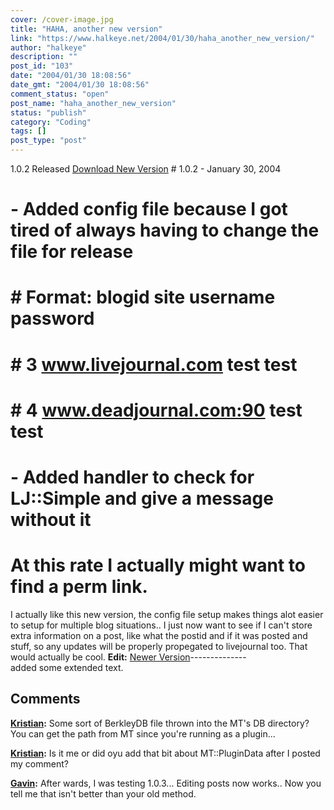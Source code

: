 ```yaml
---
cover: /cover-image.jpg
title: "HAHA, another new version"
link: "https://www.halkeye.net/2004/01/30/haha_another_new_version/"
author: "halkeye"
description: ""
post_id: "103"
date: "2004/01/30 18:08:56"
date_gmt: "2004/01/30 18:08:56"
comment_status: "open"
post_name: "haha_another_new_version"
status: "publish"
category: "Coding"
tags: []
post_type: "post"
---
```


1.0.2 Released [Download New Version](http://www.halkeye.net/files/?file=MTLJPost.tgz) # 1.0.2 - January 30, 2004  
# - Added config file because I got tired of always having to change the file for release  
# # Format: blogid site username password  
# # 3 www.livejournal.com test test  
# # 4 www.deadjournal.com:90 test test  
# - Added handler to check for LJ::Simple and give a message without it  
# At this rate I actually might want to find a perm link.  
I actually like this new version, the config file setup makes things alot easier to setup for multiple blog situations.. I just now want to see if I can't store extra information on a post, like what the postid and if it was posted and stuff, so any updates will be properly propegated to livejournal too. That would actually be cool. **Edit:** [Newer Version](http://www.kodekoan.com/project/MTLJPost)\--------------  
added some extended text.

## Comments

**[Kristian](#63 "2004-01-30 18:31:34"):** Some sort of BerkleyDB file thrown into the MT's DB directory? You can get the path from MT since you're running as a plugin...

**[Kristian](#64 "2004-01-30 20:27:03"):** Is it me or did oyu add that bit about MT::PluginData after I posted my comment?

**[Gavin](#65 "2004-01-30 21:21:18"):** After wards, I was testing 1.0.3... Editing posts now works.. Now you tell me that isn't better than your old method.

